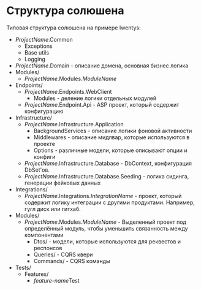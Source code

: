 # Структура солюшена

Типовая структура солюшена на примере Iwentys:
- *ProjectName*.Common
  - Exceptions
  - Base utils
  - Logging
- *ProjectName*.Domain - описание домена, основная бизнес логика
- Modules/
  - *ProjectName*.Modules.*ModuleName*
- Endpoints/
  - *ProjectName*.Endpoints.WebClient
    - Modules - деление логики отдельных модулей
  - *ProjectName*.Endpoint.Api - ASP проект, который содержит конфигурацию
- Infrastructure/
  - *ProjectName*.Infrastructure.Application
    - BackgroundServices - описание логики фоновой активности
    - Middlewares - описание мидлвар, которые используются в проекте
    - Options - различные модели, которые описывают опции и конфиги
  - *ProjectName*.Infrastructure.Database - DbContext, конфигурация DbSet'ов.
  - *ProjectName*.Infrastructure.Database.Seeding - логика сидинга, генерации фейковых данных
- Integrations/
  - *ProjectName*.Integrations.*IntegrationName* - проект, который содержит логику интеграции с другими продуктами. Например, гугл диск или гитхаб.
- Modules/
  - *ProjectName*.Modules.*ModuleName* - Выделенный проект под определённый модуль, чтобы уменьшить связанность между компонентами
    - Dtos/ - модели, которые используются для реквестов и респонсов
    - Queries/ - CQRS квери
    - Commands/ - CQRS команды
- Tests/
  - Features/
    - *feature-name*Test